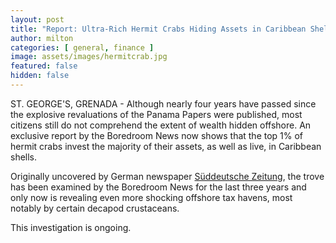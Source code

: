 ```yaml
---
layout: post
title: "Report: Ultra-Rich Hermit Crabs Hiding Assets in Caribbean Shell Companies"
author: milton
categories: [ general, finance ]
image: assets/images/hermitcrab.jpg
featured: false
hidden: false
---
```


ST. GEORGE'S, GRENADA - Although nearly four years have passed since the explosive revaluations of the Panama Papers were published, most citizens still do not comprehend the extent of wealth hidden offshore. An exclusive report by the Boredroom News now shows that the top 1% of hermit crabs invest the majority of their assets, as well as live, in Caribbean shells.

Originally uncovered by German newspaper [Süddeutsche Zeitung](https://panamapapers.sueddeutsche.de/articles/56febff0a1bb8d3c3495adf4/), the trove has been examined by the Boredroom News for the last three years and only now is revealing even more shocking offshore tax havens, most notably by certain decapod crustaceans. 

This investigation is ongoing.